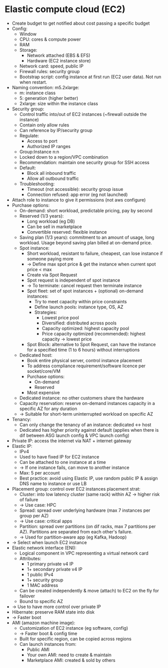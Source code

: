# Elastic compute cloud (EC2)
- Create budget to get notified about cost passing a specific budget
- Config:
  - Window
  - CPU: cores & compute power
  - RAM
  - Storage:
    - Network attached (EBS & EFS)
    - Hardware (EC2 instance store)
  - Network card: speed, public IP
  - Firewall rules: security group
  - Bootstrap script: config instance at first run (EC2 user data). Not run when restart.
- Naming convention: m5.2xlarge:
  - m: instance class
  - 5: generation (higher better)
  - 2xlarge: size within the instance class
- Security group:
  - Control traffic into/out of EC2 instances (~firewall outside the instance)
  - Contain only allow rules
  - Can reference by IP/security group
  - Regulate:
    - Access to port
    - Authorized IP ranges
  - Group:Instance n:n
  - Locked down to a region/VPC combination
  - Recommendation: maintain one security group for SSH access
  - Default:
    - Block all inbound traffic
    - Allow all outbound traffic
  - Troubleshooting:
    - Timeout (not accessible): security group issue
    - Connection refused: app error (eg not launched)
- Attach role to instance to give it permissions (not aws configure)
- Purchase options:
  - On-demand: short workload, predictable pricing, pay by second
  - Reserved (1/3 years):
    - Long workload (eg DB)
    - Can be sell in marketplace
    - Convertible reserved: flexible instance
  - Saving plan (1/3 years): commitment to an amount of usage, long workload.
    Usage beyond saving plan billed at on-demand price.
  - Spot instance:
    - Short workload, resistant to failure, cheapest, can lose instance if someone paying more
    - -> Define max spot price & get the instance when current spot price < max
    - Create via Spot Request
    - Spot request is independent of spot instance
    - -> To terminate: cancel request then terminate instance
    - Spot fleet: set of spot instances + (optional) on-demand instances:
      - Try to meet capacity within price constraints
      - Define launch pools: instance type, OS, AZ
      - Strategies:
        - Lowest price pool
        - Diversified: distributed across pools
        - Capacity optimized: highest capacity pool
        - Price capacity optimized (recommended): highest capacity -> lowest price
    - Spot Block: alternative to Spot Request, can have the instance for a specified time (1 to 6 hours) without interruptions
  - Dedicated host:
    - Book entire physical server, control instance placement
    - To address compliance requirement/software licence per socket/core/VM
    - Purchase options:
      - On-demand
      - Reserved
    - Most expensive
  - Dedicated instance: no other customers share the hardware
  - Capacity reservation: reserve on-demand instances capacity in a specific AZ for any duration
  - -> Suitable for short-term uninterrupted workload on specific AZ
- Tenancy:
  - Can only change the tenancy of an instance: dedicated <-> host
  - Dedicated has higher priority against default (applies when there is dif between ASG launch config & VPC launch config)
- Private IP: access the internet via NAT + internet gateway
- Elastic IP:
  - IPv4
  - Used to have fixed IP for EC2 instance
  - Can be attached to one instance at a time
  - -> If one instance fails, can move to another instance
  - Max: 5 per account
  - Best practice: avoid using Elastic IP, use random public IP & assign DNS name to instance or use LB
- Placement group: control over EC2 instances placement strat:
  - Cluster: into low latency cluster (same rack) within AZ -> higher risk of failure
  - -> Use case: HPC
  - Spread: spread over underlying hardware (max 7 instances per group per AZ)
  - -> Use case: critical apps
  - Partition: spread over partitions (on dif racks, max 7 partitions per AZ). Partitions are separated from each other's failure.
  - -> Used for partition-aware app (eg Kafka, Hadoop)
- -> Select when launch EC2 instance
- Elastic network interface (ENI):
  - Logical component in VPC representing a virtual network card
  - Attributes:
    - 1 primary private v4 IP
    - 1+ secondary private v4 IP
    - 1 public IPv4
    - 1+ security group
    - 1 MAC address
  - Can be created independently & move (attach) to EC2 on the fly for failover
  - Bound to specific AZ
- -> Use to have more control over private IP
- Hibernate: preserve RAM state into disk
- -> Faster boot
- AMI (amazon machine image):
  - Customization of EC2 instance (eg software, config)
  - -> Faster boot & config time
  - Built for specific region, can be copied across regions
  - Can launch instances from:
    - Public AMI
    - Your own AMI: need to create & maintain
    - Marketplace AMI: created & sold by others

